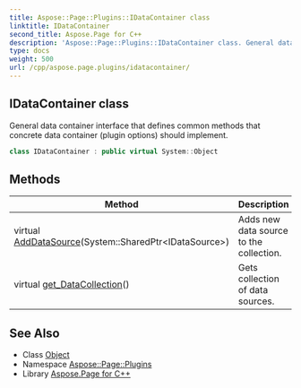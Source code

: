```yaml
---
title: Aspose::Page::Plugins::IDataContainer class
linktitle: IDataContainer
second_title: Aspose.Page for C++
description: 'Aspose::Page::Plugins::IDataContainer class. General data container interface that defines common methods that concrete data container (plugin options) should implement in C++.'
type: docs
weight: 500
url: /cpp/aspose.page.plugins/idatacontainer/
---
```

## IDataContainer class


General data container interface that defines common methods that concrete data container (plugin options) should implement.

```cpp
class IDataContainer : public virtual System::Object
```

## Methods

| Method | Description |
| --- | --- |
| virtual [AddDataSource](./adddatasource/)(System::SharedPtr\<IDataSource\>) | Adds new data source to the collection. |
| virtual [get_DataCollection](./get_datacollection/)() | Gets collection of data sources. |
## See Also

* Class [Object](../../system/object/)
* Namespace [Aspose::Page::Plugins](../)
* Library [Aspose.Page for C++](../../)
